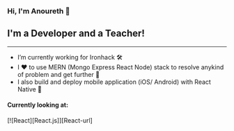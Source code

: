 ### Hi, I'm Anoureth 👋


## I'm a Developer and a Teacher!
***
- I’m currently working for Ironhack 🛠️
- I ❤️ to use MERN (Mongo Express React Node) stack to resolve anykind of problem and get further 🔭
- I also build and deploy mobile application (iOS/ Android) with React Native 📱

#### Currently looking at:
[![React][React.js]][React-url]
<!--
**anourethpongrattana/anourethpongrattana** is a ✨ _special_ ✨ repository because its `README.md` (this file) appears on your GitHub profile.

Here are some ideas to get you started:

- 🔭 I’m currently working on ...
- 🌱 I’m currently learning ...
- 👯 I’m looking to collaborate on ...
- 🤔 I’m looking for help with ...
- 💬 Ask me about ...
- 📫 How to reach me: ...
- 😄 Pronouns: ...
- ⚡ Fun fact: ...
-->
